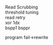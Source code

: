 Read Scrubbing    
threshold tuning     
read retry   
xor 1dx   
bspp1  bsppr    

program fail->rewrite
